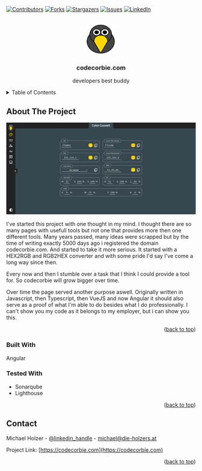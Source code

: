 <!-- Improved compatibility of back to top link: See: https://github.com/othneildrew/Best-README-Template/pull/73 -->
<a id="readme-top"></a>
<!--
*** Thanks for checking out the Best-README-Template. If you have a suggestion
*** that would make this better, please fork the repo and create a pull request
*** or simply open an issue with the tag "enhancement".
*** Don't forget to give the project a star!
*** Thanks again! Now go create something AMAZING! :D
-->



<!-- PROJECT SHIELDS -->
<!--
*** I'm using markdown "reference style" links for readability.
*** Reference links are enclosed in brackets [ ] instead of parentheses ( ).
*** See the bottom of this document for the declaration of the reference variables
*** for contributors-url, forks-url, etc. This is an optional, concise syntax you may use.
*** https://www.markdownguide.org/basic-syntax/#reference-style-links
-->
[![Contributors][contributors-shield]][contributors-url]
[![Forks][forks-shield]][forks-url]
[![Stargazers][stars-shield]][stars-url]
[![Issues][issues-shield]][issues-url]
[![LinkedIn][linkedin-shield]][linkedin-url]
<!--
[![project_license][license-shield]][license-url]
-->



<!-- PROJECT LOGO -->
<br />
<div align="center">
  <a href="https://github.com/mholzer78/codecorbie">
    <img src="public/assets/corbie.svg" alt="Logo" width="80" height="80">
  </a>

<h3 align="center">codecorbie.com</h3>

  <p align="center">
    developers best buddy
  </p>
</div>



<!-- TABLE OF CONTENTS -->
<details>
  <summary>Table of Contents</summary>
  <ol>
    <li>
      <a href="#about-the-project">About The Project</a>
      <ul>
        <li><a href="#built-with">Built With</a></li>
      </ul>
    </li>
    <li><a href="#contact">Contact</a></li>
  </ol>
</details>



<!-- ABOUT THE PROJECT -->
## About The Project

[![Product Name Screen Shot][product-screenshot]](https://codecorbie.com)

I've started this project with one thought in my mind. I thought there are so many pages with usefull tools but not one that provides more then one different tools. Many years passed, many ideas were scrapped but by the time of writing exactly 5000 days ago i registered the domain codecorbie.com. And started to take it more serious. It started with a HEX2RGB and RGB2HEX converter and with some pride I'd say I've come a long way since then.

Every now and then I stumble over a task that I think I could provide a tool for. So codecorbie will grow bigger over time.

Over time the page served another purpose aswell. Originally written in Javascript, then Typescript, then VueJS and now Angular it should also serve as a proof of what I'm able to do besides what I do professionally. I can't show you my code as it belongs to my employer, but i can show you this.

<p align="right">(<a href="#readme-top">back to top</a>)</p>

### Built With

Angular

### Tested With

<ul>
  <li>Sonarqube</li>
  <li>Lighthouse</li>
</ul>

<p align="right">(<a href="#readme-top">back to top</a>)</p>

<!-- CONTACT -->
## Contact

Michael Holzer - [@linkedin_handle][linkedin-url] - michael@die-holzers.at

Project Link: [https://codecorbie.com](https://codecorbie.com)

<p align="right">(<a href="#readme-top">back to top</a>)</p>



<!-- MARKDOWN LINKS & IMAGES -->
<!-- https://www.markdownguide.org/basic-syntax/#reference-style-links -->
[contributors-shield]: https://img.shields.io/github/contributors/mholzer78/codecorbie.svg?style=for-the-badge
[contributors-url]: https://github.com/mholzer78
[forks-shield]: https://img.shields.io/github/forks/mholzer78/codecorbie.svg?style=for-the-badge
[forks-url]: https://github.com/mholzer78/codecorbie/network/members
[stars-shield]: https://img.shields.io/github/stars/mholzer78/codecorbie.svg?style=for-the-badge
[stars-url]: https://github.com/mholzer78/codecorbie/stargazers
[issues-shield]: https://img.shields.io/github/issues/mholzer78/codecorbie.svg?style=for-the-badge
[issues-url]: https://github.com/mholzer78/codecorbie/issues
[license-shield]: https://img.shields.io/github/license/mholzer78/codecorbie.svg?style=for-the-badge
[license-url]: https://github.com/mholzer78/codecorbie/blob/master/LICENSE.txt
[linkedin-shield]: https://img.shields.io/badge/-LinkedIn-black.svg?style=for-the-badge&logo=linkedin&colorB=555
[linkedin-url]: https://www.linkedin.com/in/mholzer78/
[product-screenshot]: public/assets/screenshot.png
[Next.js]: https://img.shields.io/badge/next.js-000000?style=for-the-badge&logo=nextdotjs&logoColor=white
[Next-url]: https://nextjs.org/
[React.js]: https://img.shields.io/badge/React-20232A?style=for-the-badge&logo=react&logoColor=61DAFB
[React-url]: https://reactjs.org/
[Vue.js]: https://img.shields.io/badge/Vue.js-35495E?style=for-the-badge&logo=vuedotjs&logoColor=4FC08D
[Vue-url]: https://vuejs.org/
[Angular.io]: https://img.shields.io/badge/Angular-DD0031?style=for-the-badge&logo=angular&logoColor=white
[Angular-url]: https://angular.io/
[Svelte.dev]: https://img.shields.io/badge/Svelte-4A4A55?style=for-the-badge&logo=svelte&logoColor=FF3E00
[Svelte-url]: https://svelte.dev/
[Laravel.com]: https://img.shields.io/badge/Laravel-FF2D20?style=for-the-badge&logo=laravel&logoColor=white
[Laravel-url]: https://laravel.com
[Bootstrap.com]: https://img.shields.io/badge/Bootstrap-563D7C?style=for-the-badge&logo=bootstrap&logoColor=white
[Bootstrap-url]: https://getbootstrap.com
[JQuery.com]: https://img.shields.io/badge/jQuery-0769AD?style=for-the-badge&logo=jquery&logoColor=white
[JQuery-url]: https://jquery.com 